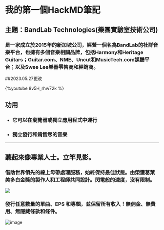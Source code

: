 # 我的第一個HackMD筆記
## 主題：BandLab Technologies(樂團實驗室技術公司)
### 是一家成立於2015年的新加坡公司，經營一個名為BandLab的社群音樂平台，也擁有多個音樂相關品牌，包括Harmony和Heritage Guitars；Guitar.com、NME、Uncut和MusicTech.com媒體平台；以及Swee Lee樂器零售商和經銷商。

##2023.05.27更改

{%youtube 8v5H_rhw72k %}

 ## 功用
 - ### 它可以在瀏覽器或獨立應用程式中運行
 - ### 獨立發行和銷售您的音樂
--- 

## 聽起來像專業人士。立竿見影。
### 借助世界領先的線上母帶處理服務，始終保持最佳狀態。由榮獲葛萊美多白金獎的製作人和工程師共同設計。閃電般的速度，沒有限制。
![ ](https://hackmd.io/_uploads/H1QSdqZhT.png)

### 發行任意數量的單曲、EPS 和專輯，並保留所有收入！無佣金、無費用、無隱藏條款和條件。
![image ](https://hackmd.io/_uploads/HyPOD9b26.png)





